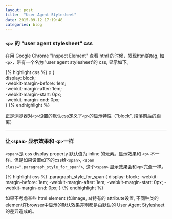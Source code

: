 ```yaml
---
layout: post
title:  "User Agent Stylesheet"
date: 2015-09-12 17:19:48
categories: blog
---
```


### `<p>` 的 "user agent stylesheet" css
在用 Google Chrome "Inspect Element" 查看 html 的时候，发现html的tag, 如 `<p>`，带有一个名为 'user agent stylesheet'的 css, 显示如下。


{% highlight css %}
p {  
	display: block;  
	-webkit-margin-before: 1em;  
	-webkit-margin-after: 1em;  
	-webkit-margin-start: 0px;  
	-webkit-margin-end: 0px;  
}
{% endhighlight %}

正是浏览器对`<p>`设置的默认css定义了`<p>`的显示特性（"block", 段落前后的距离）

<hr />

### 让`<span>` 显示效果和 `<p>`一样

`<span>`是 css display property 默认值为 inline 的元素。显示效果和 `<p>` 不一样。但是如果设置如下的css给`<span>`, `<span class=".paragraph_style_for_span">`, 这个`<span>` 显示效果会和`<p>`完全一样。

{% highlight css %}
.paragraph_style_for_span {
    display: block;
    -webkit-margin-before: 1em;
    -webkit-margin-after: 1em;
    -webkit-margin-start: 0px;
    -webkit-margin-end: 0px;
}
{% endhighlight %}

如果不考虑某些 html element (如image, a)特有的 attribute设置, 不同种类的element在browser中显示的默认效果差别都是由默认的 User Agent Stylesheet 的差异造成的。
